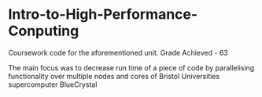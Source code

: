 # Intro-to-High-Performance-Conputing
Coursework code for the aforementioned unit. Grade Achieved - 63

The main focus was to decrease run time of a piece of code by parallelising functionality
over multiple nodes and cores of Bristol Universities supercomputer BlueCrystal 
